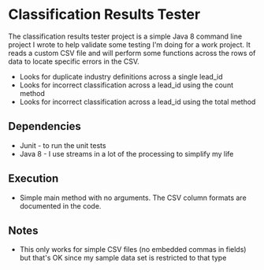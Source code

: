 # Classification Results Tester

The classification results tester project is a simple Java 8 command line project I wrote to help validate some testing I'm doing for a work project.
It reads a custom CSV file and will perform some functions across the rows of data to locate specific errors in the CSV.

* Looks for duplicate industry definitions across a single lead_id
* Looks for incorrect classification across a lead_id using the count method
* Looks for incorrect classification across a lead_id using the total method

## Dependencies
* Junit - to run the unit tests
* Java 8 - I use streams in a lot of the processing to simplify my life

## Execution
* Simple main method with no arguments. The CSV column formats are documented in the code.

## Notes
* This only works for simple CSV files (no embedded commas in fields) but that's OK since my sample data set is restricted to that type
